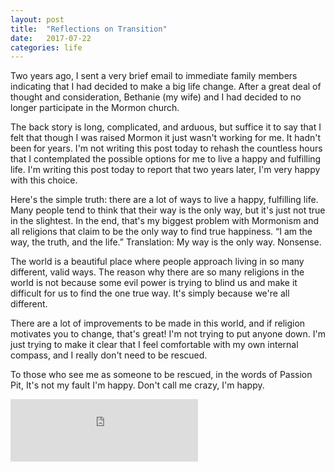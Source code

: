 ```yaml
---
layout: post
title:  "Reflections on Transition"
date:   2017-07-22
categories: life
---
```


Two years ago, I sent a very brief email to immediate family members indicating that I had decided to make a big life change. After a great deal of thought and consideration, Bethanie (my wife) and I had decided to no longer participate in the Mormon church.

The back story is long, complicated, and arduous, but suffice it to say that I felt that though I was raised Mormon it just wasn't working for me. It hadn't been for years. I'm not writing this post today to rehash the countless hours that I contemplated the possible options for me to live a happy and fulfilling life. I'm writing this post today to report that two years later, I'm very happy with this choice.

Here's the simple truth: there are a lot of ways to live a happy, fulfilling life. Many people tend to think that their way is the only way, but it's just not true in the slightest. In the end, that's my biggest problem with Mormonism and all religions that claim to be the only way to find true happiness. “I am the way, the truth, and the life.” Translation: My way is the only way. Nonsense.

The world is a beautiful place where people approach living in so many different, valid ways. The reason why there are so many religions in the world is not because some evil power is trying to blind us and make it difficult for us to find the one true way. It's simply because we're all different.

There are a lot of improvements to be made in this world, and if religion motivates you to change, that's great! I'm not trying to put anyone down. I'm just trying to make it clear that I feel comfortable with my own internal compass, and I really don't need to be rescued.

To those who see me as someone to be rescued, in the words of Passion Pit, It's not my fault I'm happy. Don't call me crazy, I'm happy.

<iframe src="https://open.spotify.com/embed/track/1zS85RlXiRuTiWpDIOhICA" width="300" height="100" frameborder="0" allowtransparency="true"></iframe>